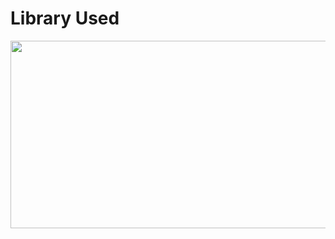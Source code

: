 <h1>Library Used</h1>
<p align='center'><img src='https://th.bing.com/th/id/OIP.8jlgE92SecJP5GCzME8ODwHaCM?pid=ImgDet&rs=1' height='300' width='600'></p>
<br>
<br>
